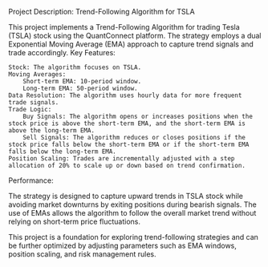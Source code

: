 Project Description: Trend-Following Algorithm for TSLA

This project implements a Trend-Following Algorithm for trading Tesla (TSLA) stock using the QuantConnect platform. The strategy employs a dual Exponential Moving Average (EMA) approach to capture trend signals and trade accordingly.
Key Features:

    Stock: The algorithm focuses on TSLA.
    Moving Averages:
        Short-term EMA: 10-period window.
        Long-term EMA: 50-period window.
    Data Resolution: The algorithm uses hourly data for more frequent trade signals.
    Trade Logic:
        Buy Signals: The algorithm opens or increases positions when the stock price is above the short-term EMA, and the short-term EMA is above the long-term EMA.
        Sell Signals: The algorithm reduces or closes positions if the stock price falls below the short-term EMA or if the short-term EMA falls below the long-term EMA.
    Position Scaling: Trades are incrementally adjusted with a step allocation of 20% to scale up or down based on trend confirmation.

Performance:

The strategy is designed to capture upward trends in TSLA stock while avoiding market downturns by exiting positions during bearish signals. The use of EMAs allows the algorithm to follow the overall market trend without relying on short-term price fluctuations.

This project is a foundation for exploring trend-following strategies and can be further optimized by adjusting parameters such as EMA windows, position scaling, and risk management rules.
